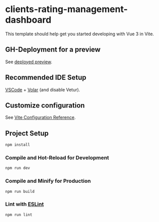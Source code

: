 # clients-rating-management-dashboard

This template should help get you started developing with Vue 3 in Vite.

## GH-Deployment for a preview

See [deployed preview]([https://vite.dev/config/](https://petrtopor.github.io/clients-rating-management-dashboard/)).

## Recommended IDE Setup

[VSCode](https://code.visualstudio.com/) + [Volar](https://marketplace.visualstudio.com/items?itemName=Vue.volar) (and disable Vetur).

## Customize configuration

See [Vite Configuration Reference](https://vite.dev/config/).

## Project Setup

```sh
npm install
```

### Compile and Hot-Reload for Development

```sh
npm run dev
```

### Compile and Minify for Production

```sh
npm run build
```

### Lint with [ESLint](https://eslint.org/)

```sh
npm run lint
```
